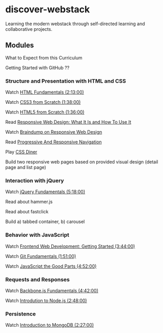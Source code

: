 discover-webstack
=================

Learning the modern webstack through self-directed learning and collaborative projects.


## Modules

What to Expect from this Curriculum

Getting Started with GitHub
??

### Structure and Presentation with HTML and CSS

Watch [HTML Fundamentals (2:13:00)](http://pluralsight.com/training/Courses/TableOfContents/html-fundamentals)

Watch [CSS3 from Scratch (1:38:00)](http://pluralsight.com/training/Courses/TableOfContents/css3-from-scratch)

Watch [HTML5 from Scratch (1:36:00)](http://pluralsight.com/training/Courses/TableOfContents/html5-from-scratch)

Read [Responsive Web Design: What It Is and How To Use It](http://www.smashingmagazine.com/2011/01/12/guidelines-for-responsive-web-design/)

Watch [Braindump on Responsive Web Design](http://css-tricks.com/video-screencasts/102-braindump-on-responsive-web-design/)

Read [Progressive And Responsive Navigation](http://www.smashingmagazine.com/2012/02/13/progressive-and-responsive-navigation/)

Play [CSS Diner](http://flukeout.github.io/)

Build two responsive web pages based on provided visual design (detail page and list page)

### Interaction with jQuery

Watch [jQuery Fundamentals (5:18:00)](http://pluralsight.com/training/Courses/TableOfContents/jquery-fundamentals)

Read about hammer.js

Read about fastclick

Build a) tabbed container, b) carousel

### Behavior with JavaScript

Watch [Frontend Web Development: Getting Started (3:44:00)](http://pluralsight.com/training/Courses/TableOfContents/front-end-web-development-get-started)

Watch [Git Fundamentals (1:51:00)](http://pluralsight.com/training/courses/TableOfContents?courseName=git-fundamentals)

Watch [JavaScript the Good Parts (4:52:00)](http://pluralsight.com/training/Courses/TableOfContents/javascript-good-parts)

### Requests and Responses

Watch [Backbone.js Fundamentals (4:42:00)](http://pluralsight.com/training/Courses/TableOfContents/backbone-fundamentals)

Watch [Introdution to Node.js (2:48:00)](http://pluralsight.com/training/Courses/TableOfContents/node-intro)

### Persistence

Watch [Introduction to MongoDB (2:27:00)](http://pluralsight.com/training/Courses/TableOfContents/mongodb-introduction)
